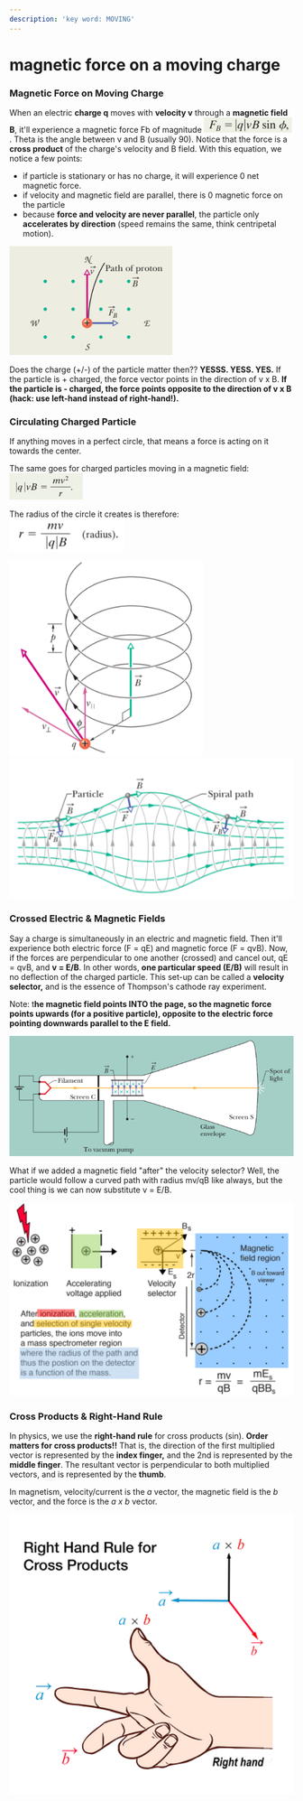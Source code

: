 ```yaml
---
description: 'key word: MOVING'
---
```


# magnetic force on a moving charge

### Magnetic Force on Moving Charge

When an electric **charge q** moves with **velocity v** through a **magnetic field B**, it'll experience a magnetic force Fb of magnitude ![](<../../.gitbook/assets/image (16) (1).png>). Theta is the angle between v and B (usually 90). Notice that the force is a **cross product** of the charge's velocity and B field. With this equation, we notice a few points:&#x20;

* if particle is stationary or has no charge, it will experience 0 net magnetic force.
* if velocity and magnetic field are parallel, there is 0 magnetic force on the particle
* because **force and velocity are never parallel**, the particle only **accelerates by direction** (speed remains the same, think centripetal motion).

![proton will eventually follow a circle path!](<../../.gitbook/assets/image (9) (1) (1) (1) (1).png>)

Does the charge (+/-) of the particle matter then?? **YESSS. YESS. YES.**  If the particle is + charged, the force vector points in the direction of v x B. **If the particle is - charged, the force points opposite to the direction of v x B (hack: use left-hand instead of right-hand!).**&#x20;

### Circulating Charged Particle

If anything moves in a perfect circle, that means a force is acting on it towards the center.&#x20;

The same goes for charged particles moving in a magnetic field: ![](<../../.gitbook/assets/image (20) (1) (1) (1) (1).png>)&#x20;

The radius of the circle it creates is therefore: ![](<../../.gitbook/assets/image (21) (1) (1) (1) (1).png>)

![](<../../.gitbook/assets/image (15) (1) (1).png>)![](<../../.gitbook/assets/image (5).png>)

### Crossed Electric & Magnetic Fields

Say a charge is simultaneously in an electric and magnetic field. Then it'll experience both electric force (F = qE) and magnetic force (F = qvB). Now, if the forces are perpendicular to one another (crossed) and cancel out, qE = qvB, and **v = E/B**. In other words, **one particular speed (E/B)** will result in no deflection of the charged particle. This set-up can be called a **velocity selector,** and is the essence of Thompson's cathode ray experiment.

Note: t**he magnetic field points INTO the page, so the magnetic force points upwards (for a positive particle), opposite to the electric force pointing downwards parallel to the E field.**

![](<../../.gitbook/assets/image (19) (1) (1) (1).png>)

What if we added a magnetic field "after" the velocity selector? Well, the particle would follow a curved path with radius mv/qB like always, but the cool thing is we can now substitute v = E/B.

![something cool :D](<../../.gitbook/assets/image (8) (1) (1) (1).png>)

### Cross Products & Right-Hand Rule

In physics, we use the **right-hand rule** for cross products (sin). **Order matters for cross products!!** That is, the direction of the first multiplied vector is represented by the **index finger,** and the 2nd is represented by the **middle finger**. The resultant vector is perpendicular to both multiplied vectors, and is represented by the **thumb**.

In magnetism, velocity/current is the _a_ vector, the magnetic field is the _b_ vector, and the force is the _a x b_ vector.

![](<../../.gitbook/assets/image (10) (1) (1).png>)

